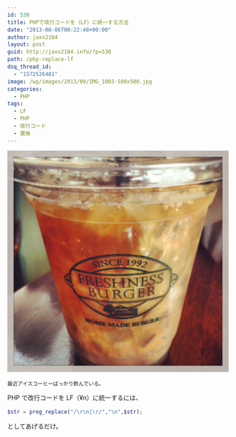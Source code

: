 ```yaml
---
id: 530
title: PHPで改行コードを（LF）に統一する方法
date: "2013-08-06T00:22:48+00:00"
author: jaxx2104
layout: post
guid: http://jaxx2104.info/?p=530
path: /php-replace-lf
dsq_thread_id:
  - "1572526481"
image: /wp/images/2013/09/IMG_1003-500x500.jpg
categories:
  - PHP
tags:
  - LF
  - PHP
  - 改行コード
  - 置換
---
```

<img src="./IMG_1003.jpg" />

<small>最近アイスコーヒーばっかり飲んでいる。</small>

PHP で改行コードを LF（¥n）に統一するには、

```php
$str = preg_replace("/\r\n|\r/","\n",$str);
```

としてあげるだけ。